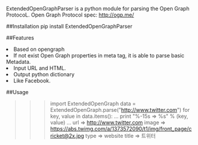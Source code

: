ExtendedOpenGraphParser is a python module for parsing the Open Graph ProtocoL. 
Open Graph Protocol spec: http://ogp.me/


##Installation
pip install ExtendedOpenGraphParser

##Features
<li> Based on opengraph </li>
<li> If not exist Open Graph properties in meta tag, it is able to parse basic Metadata.</li>
<li> Input URL and HTML.</li>
<li> Output python dictionary </li>
<li> Like Facebook. </li>


##Usage 
>>> import ExtendedOpenGraph
>>> data = ExtendedOpenGraph.parse("http://www.twitter.com")
>>> for key, value in data.items():
...     print "%-15s => %s" % (key, value)
...
url             => http://www.twitter.com
image           => https://abs.twimg.com/a/1373572090/t1/img/front_page/cricket@2x.jpg
type            => website
title           => 트위터 